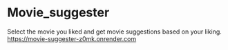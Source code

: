 ﻿# Movie_suggester
Select the movie you liked and get movie suggestions based on your liking.
https://movie-suggester-z0mk.onrender.com
